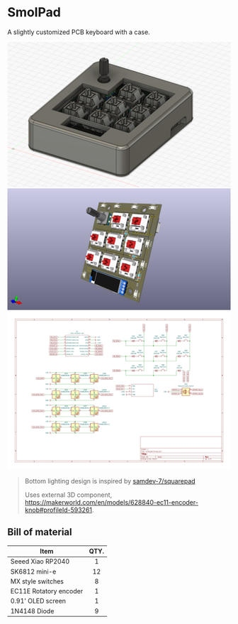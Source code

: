 # SmolPad

A slightly customized PCB keyboard with a case. 

![SmolPad Cad](assets/smolpad-cad.png)
![SmolPad PCB](assets/smolpad-pcb.png)
![SmolPad Schematic](assets/smolpad-sch.jpg)

> Bottom lighting design is inspired by [samdev-7/squarepad](https://github.com/samdev-7/squarepad)
>
> Uses external 3D component, https://makerworld.com/en/models/628840-ec11-encoder-knob#profileId-593261.

## Bill of material

| Item                   | QTY. |
|------------------------|:----:|
| Seeed Xiao RP2040      | 1    |
| SK6812 mini-e          | 12   |
| MX style switches      | 8    |
| EC11E Rotatory encoder | 1    |
| 0.91' OLED screen      | 1    |
| 1N4148 Diode           | 9    |

